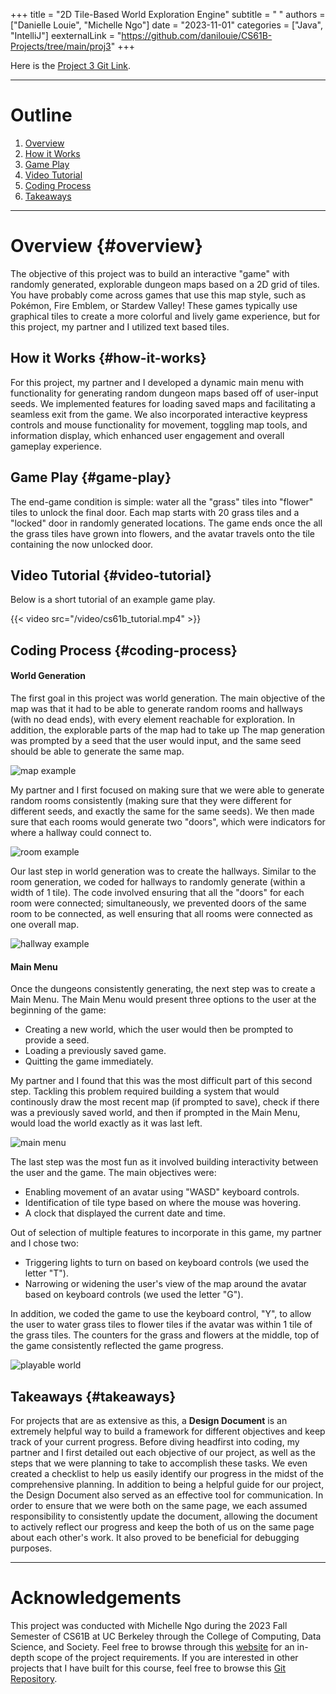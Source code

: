 +++
title = "2D Tile-Based World Exploration Engine"
subtitle = " "
authors = ["Danielle Louie", "Michelle Ngo"]
date = "2023-11-01"
categories = ["Java", "IntelliJ"]
eexternalLink = "https://github.com/danilouie/CS61B-Projects/tree/main/proj3"
+++

Here is the [Project 3 Git Link](https://github.com/danilouie/CS61B-Projects/tree/main/proj3). 

---

# Outline
1. [Overview](#overview)
2. [How it Works](#how-it-works)
3. [Game Play](#game-play)
4. [Video Tutorial](#video-tutorial)
5. [Coding Process](#coding-process)
6. [Takeaways](#takeaways)

---
 
# Overview {#overview}

The objective of this project was to build an interactive "game" with randomly generated, explorable dungeon maps based on a 2D grid of tiles. You have probably come across games that use this map style, such as Pokémon, Fire Emblem, or Stardew Valley! These games typically use graphical tiles to create a more colorful and lively game experience, but for this project, my partner and I utilized text based tiles. 

## How it Works {#how-it-works}

For this project, my partner and I developed a dynamic main menu with functionality for generating random dungeon maps based off of user-input seeds. We implemented features for loading saved maps and facilitating a seamless exit from the game. We also incorporated interactive keypress controls and mouse functionality for movement, toggling map tools, and information display, which enhanced user engagement and overall gameplay experience. 

## Game Play {#game-play}

The end-game condition is simple: water all the "grass" tiles into "flower" tiles to unlock the final door. Each map starts with 20 grass tiles and a "locked" door in randomly generated locations. The game ends once the all the grass tiles have grown into flowers, and the avatar travels onto the tile containing the now unlocked door.  

## Video Tutorial {#video-tutorial}
Below is a short tutorial of an example game play. 

{{< video src="/video/cs61b_tutorial.mp4" >}}

## Coding Process {#coding-process}

#### World Generation

The first goal in this project was world generation. The main objective of the map was that it had to be able to generate random rooms and hallways (with no dead ends), with every element reachable for exploration. In addition, the explorable parts of the map had to take up The map generation was prompted by a seed that the user would input, and the same seed should be able to generate the same map.

![map example](/images/cs61b/map.png)

My partner and I first focused on making sure that we were able to generate random rooms consistently (making sure that they were different for different seeds, and exactly the same for the same seeds). We then made sure that each rooms would generate two "doors", which were indicators for where a hallway could connect to.

![room example](/images/cs61b/rooms.png)

Our last step in world generation was to create the hallways. Similar to the room generation, we coded for hallways to randomly generate (within a width of 1 tile). The code involved ensuring that all the "doors" for each room were connected; simultaneously, we prevented doors of the same room to be connected, as well ensuring that all rooms were connected as one overall map. 

![hallway example](/images/cs61b/hallways.png)

#### Main Menu

Once the dungeons consistently generating, the next step was to create a Main Menu. The Main Menu would present three options to the user at the beginning of the game:
- Creating a new world, which the user would then be prompted to provide a seed.
- Loading a previously saved game.
- Quitting the game immediately.

My partner and I found that this was the most difficult part of this second step. Tackling this problem required building a system that would continously draw the most recent map (if prompted to save), check if there was a previously saved world, and then if prompted in the Main Menu, would load the world exactly as it was last left.

![main menu](/images/cs61b/main_menu.png)

The last step was the most fun as it involved building interactivity between the user and the game. The main objectives were:
- Enabling movement of an avatar using "WASD" keyboard controls.
- Identification of tile type based on where the mouse was hovering.
- A clock that displayed the current date and time. 

Out of selection of multiple features to incorporate in this game, my partner and I chose two:
- Triggering lights to turn on based on keyboard controls (we used the letter "T").
- Narrowing or widening the user's view of the map around the avatar based on keyboard controls (we used the letter "G").

In addition, we coded the game to use the keyboard control, "Y", to allow the user to water grass tiles to flower tiles if the avatar was within 1 tile of the grass tiles. The counters for the grass and flowers at the middle, top of the game consistently reflected the game progress. 

![playable world](/images/cs61b/playable_map.png)

## Takeaways {#takeaways}

For projects that are as extensive as this, a **Design Document** is an extremely helpful way to build a framework for different objectives and keep track of your current progress. Before diving headfirst into coding, my partner and I first detailed out each objective of our project, as well as the steps that we were planning to take to accomplish these tasks. We even created a checklist to help us easily identify our progress in the midst of the comprehensive planning. In addition to being a helpful guide for our project, the Design Document also served as an effective tool for communication. In order to ensure that we were both on the same page, we each assumed responsibility to consistently update the document, allowing the document to actively reflect our progress and keep the both of us on the same page about each other's work. It also proved to be beneficial for debugging purposes.     

---

# Acknowledgements
This project was conducted with Michelle Ngo during the 2023 Fall Semester of CS61B at UC Berkeley through the College of Computing, Data Science, and Society. Feel free to browse through this <a href="https://fa23.datastructur.es/materials/proj/proj3/" target="_blank" rel="noopener noreferrer">website</a> for an in-depth scope of the project requirements. If you are interested in other projects that I have built for this course, feel free to browse this <a href="https://github.com/danilouie/CS61B-Projects" target="_blank" rel="noopener noreferrer">Git Repository</a>.
